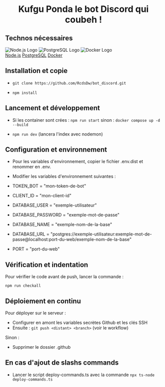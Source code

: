 <div align="center">

# Kufgu Ponda le bot Discord qui coubeh !

</div>

## Technos nécessaires

![Node.js Logo](https://www.vectorlogo.zone/logos/nodejs/nodejs-icon.svg) ![PostgreSQL Logo](https://www.vectorlogo.zone/logos/postgresql/postgresql-icon.svg) ![Docker Logo](https://www.vectorlogo.zone/logos/docker/docker-icon.svg)<br>[Node.js](https://nodejs.org/fr/download/package-manager) [PostgreSQL](https://www.postgresql.org/download/) [Docker](https://docs.docker.com/engine/install/)

## Installation et copie

- `git clone https://github.com/RcdsDw/bot_discord.git`

- `npm install`

## Lancement et développement

- Si les container sont crées : `npm run start` sinon : `docker compose up -d --build`

- `npm run dev` (lancera l'index avec nodemon)

## Configuration et environnement

- Pour les variables d'environnement, copier le fichier .env.dist et renommer en .env.
- Modifier les variables d'environnement suivantes :

- TOKEN_BOT = "mon-token-de-bot"
- CLIENT_ID = "mon-client-id"

- DATABASE_USER = "exemple-utilisateur"
- DATABASE_PASSWORD = "exemple-mot-de-passe"
- DATABASE_NAME = "exemple-nom-de-la-base"
- DATABASE_URL = "postgres://exemple-utilisateur:exemple-mot-de-passe@localhost:port-du-web/exemple-nom-de-la-base"

- PORT = "port-du-web"

## Vérification et indentation

Pour vérifier le code avant de push, lancer la commande :

`npm run checkall`

## Déploiement en continu

Pour déployer sur le serveur :

- Configurer en amont les variables secrètes Github et les clés SSH
- Ensuite : `git push <distant> <branch>` (voir le workflow)

Sinon :

- Supprimer le dossier .github

## En cas d'ajout de slashs commands

- Lancer le script deploy-commands.ts avec la commande `npx ts-node deploy-commands.ts`
